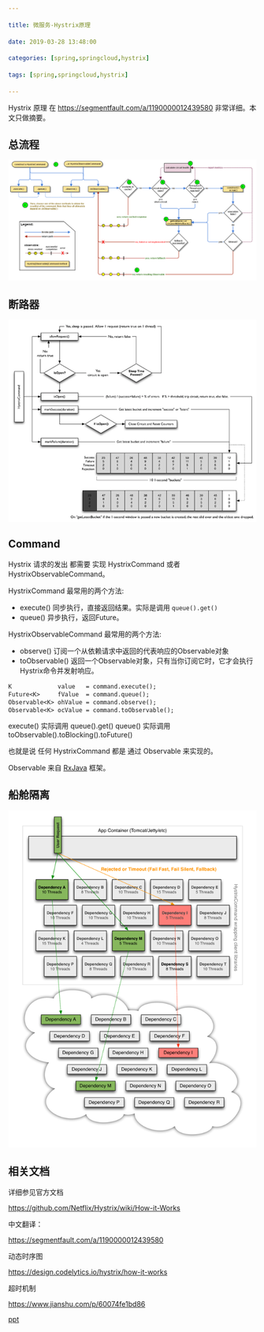 ```yaml
---

title: 微服务-Hystrix原理

date: 2019-03-28 13:48:00

categories: [spring,springcloud,hystrix]

tags: [spring,springcloud,hystrix]

---
```



Hystrix 原理 在 https://segmentfault.com/a/1190000012439580 非常详细。本文只做摘要。


<!--more-->

## 总流程

![](微服务-Hystrix原理/9d9f149a.png)

## 断路器 

![](微服务-Hystrix原理/ea7115cf.png)


## Command 

Hystrix 请求的发出 都需要 实现 HystrixCommand 或者 HystrixObservableCommand。

HystrixCommand 最常用的两个方法:

- execute() 同步执行，直接返回结果。实际是调用 `queue().get()`
- queue() 异步执行，返回Future。

HystrixObservableCommand 最常用的两个方法: 

- observe() 订阅一个从依赖请求中返回的代表响应的Observable对象
- toObservable() 返回一个Observable对象，只有当你订阅它时，它才会执行Hystrix命令并发射响应。

```text
K             value   = command.execute();
Future<K>     fValue  = command.queue();
Observable<K> ohValue = command.observe();         
Observable<K> ocValue = command.toObservable();    
```

execute() 实际调用 queue().get()
queue() 实际调用 toObservable().toBlocking().toFuture()

也就是说 任何 HystrixCommand 都是 通过 Observable 来实现的。

Observable 来自 [RxJava](https://github.com/ReactiveX/RxJava) 框架。


## 船舱隔离

![](微服务-Hystrix原理/a7ed2f90.png)

## 相关文档

详细参见官方文档

https://github.com/Netflix/Hystrix/wiki/How-it-Works

中文翻译：

https://segmentfault.com/a/1190000012439580

动态时序图

https://design.codelytics.io/hystrix/how-it-works

超时机制

https://www.jianshu.com/p/60074fe1bd86

[ppt](https://docs.google.com/presentation/d/1bF8PpsQjUCppsjqq70KtECQSPUtPHyG335OSc3vSLog/edit?usp=sharing)